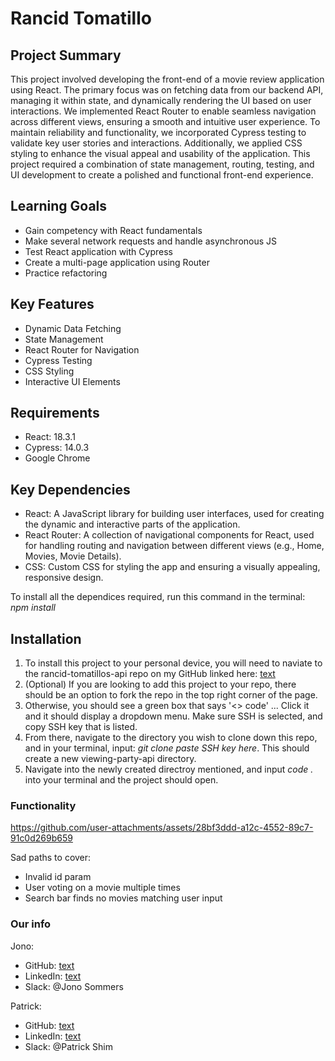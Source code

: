 # Rancid Tomatillo

## Project Summary

This project involved developing the front-end of a movie review application using React.
The primary focus was on fetching data from our backend API, managing it within state, and dynamically rendering the UI based on user interactions.
We implemented React Router to enable seamless navigation across different views, ensuring a smooth and intuitive user experience.
To maintain reliability and functionality, we incorporated Cypress testing to validate key user stories and interactions.
Additionally, we applied CSS styling to enhance the visual appeal and usability of the application.
This project required a combination of state management, routing, testing, and UI development to create a polished and functional front-end experience.

## Learning Goals

- Gain competency with React fundamentals
- Make several network requests and handle asynchronous JS
- Test React application with Cypress
- Create a multi-page application using Router
- Practice refactoring

## Key Features

- Dynamic Data Fetching
- State Management
- React Router for Navigation
- Cypress Testing
- CSS Styling
- Interactive UI Elements

## Requirements

- React: 18.3.1
- Cypress: 14.0.3
- Google Chrome

## Key Dependencies

- React: A JavaScript library for building user interfaces, used for creating the dynamic and interactive parts of the application.
- React Router: A collection of navigational components for React, used for handling routing and navigation between different views (e.g., Home, Movies, Movie Details).
- CSS: Custom CSS for styling the app and ensuring a visually appealing, responsive design.

To install all the dependices required, run this command in the terminal: *npm install*

## Installation

1) To install this project to your personal device, you will need to naviate to the rancid-tomatillos-api repo on my GitHub linked here: [text](https://github.com/JonoSommers/rancid-tomatillos)
2) (Optional) If you are looking to add this project to your repo, there should be an option to fork the repo in the top right corner of the page.
3) Otherwise, you should see a green box that says '<> code' ... Click it and it should display a dropdown menu. Make sure SSH is selected, and copy SSH key that is listed.
4) From there, navigate to the directory you wish to clone down this repo, and in your terminal, input: *git clone paste SSH key here*. This should create a new viewing-party-api directory.
5) Navigate into the newly created directroy mentioned, and input *code .* into your terminal and the project should open.

### Functionality

https://github.com/user-attachments/assets/28bf3ddd-a12c-4552-89c7-91c0d269b659

Sad paths to cover:

- Invalid id param
- User voting on a movie multiple times
- Search bar finds no movies matching user input

### Our info

Jono:

- GitHub: [text](https://github.com/JonoSommers)
- LinkedIn: [text](https://www.linkedin.com/in/jonosommers/)
- Slack: @Jono Sommers

Patrick:

- GitHub: [text](https://github.com/pshim17)
- LinkedIn: [text](https://www.linkedin.com/in/patrickshim7/)
- Slack: @Patrick Shim
